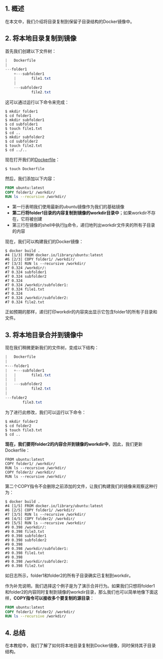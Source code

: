 ## 1. 概述

在本文中，我们介绍将目录复制到保留子目录结构的Docker镜像中。

## 2. 将本地目录复制到镜像

首先我们创建以下文件树：

```powershell
|   Dockerfile
|   
---folder1
    +---subfolder1
    |       file1.txt
    |       
    ---subfolder2
            file2.txt
```

这可以通过运行以下命令来完成：

```shell
$ mkdir folder1
$ cd folder1
$ mkdir subfolder1
$ cd subfolder1
$ touch file1.txt
$ cd ..
$ mkdir subfolder2
$ cd subfolder2
$ touch file2.txt
$ cd ../..
```

现在打开我们的[Dockerfile]()：

```shell
$ touch Dockerfile
```

然后，我们添加以下内容：

```dockerfile
FROM ubuntu:latest
COPY folder1/ /workdir/
RUN ls --recursive /workdir/
```

-   第一行表明我们使用最新的ubuntu镜像作为我们的基础镜像
-   **第二行将folder1目录的内容复制到镜像的workdir目录中**；如果workdir不存在，它将被创建
-   第三行在镜像的shell中执行[ls]()命令，递归地列出workdir文件夹的所有子目录的内容

现在，我们可以构建我们的Docker镜像：

```shell
$ docker build .
#4 [1/3] FROM docker.io/library/ubuntu:latest
#6 [2/3] COPY folder1/ /workdir/
#7 [3/3] RUN ls --recursive /workdir/
#7 0.324 /workdir/:
#7 0.324 subfolder1
#7 0.324 subfolder2
#7 0.324
#7 0.324 /workdir/subfolder1:
#7 0.324 file1.txt
#7 0.324
#7 0.324 /workdir/subfolder2:
#7 0.324 file2.txt
```

正如预期的那样，递归打印workdir的内容突出显示它包含folder1的所有子目录和文件。

## 3. 将本地目录合并到镜像中

现在我们稍微更新我们的文件树，变成以下结构：

```powershell
|   Dockerfile
|   
+---folder1
|   +---subfolder1
|   |       file1.txt
|   |       
|   ---subfolder2
|           file2.txt
|           
---folder2
        file3.txt
```

为了进行此修改，我们可以运行以下命令：

```shell
$ mkdir folder2
$ cd folder2
$ touch file3.txt
$ cd ..
```

**现在，我们要将folder2的内容合并到镜像的workdir中**，因此，我们更新Dockerfile：

```shell
FROM ubuntu:latest
COPY folder1/ /workdir/
RUN ls --recursive /workdir/
COPY folder2/ /workdir/
RUN ls --recursive /workdir/
```

第二个COPY指令不会删除之前添加的文件，让我们构建我们的镜像来观察这种行为：

```shell
$ docker build .
#4 [1/5] FROM docker.io/library/ubuntu:latest
#6 [2/5] COPY folder1/ /workdir/
#7 [3/5] RUN ls --recursive /workdir/
#8 [4/5] COPY folder2/ /workdir/
#9 [5/5] RUN ls --recursive /workdir/
#9 0.398 /workdir/:
#9 0.398 file3.txt
#9 0.398 subfolder1
#9 0.398 subfolder2
#9 0.398
#9 0.398 /workdir/subfolder1:
#9 0.398 file1.txt
#9 0.398
#9 0.398 /workdir/subfolder2:
#9 0.398 file2.txt
```

如日志所示，folder1和folder2的所有子目录确实已复制到workdir。

作为补充说明，我们选择这个例子是为了演示合并行为。如果我们只想将folder1和folder2的内容同时复制到镜像的workdir目录，那么我们也可以简单地像下面这样，**COPY指令可以接收多个要复制的源目录**：

```dockerfile
FROM ubuntu:latest
COPY folder1/ folder2/ /workdir/
RUN ls --recursive /workdir/
```

## 4. 总结

在本教程中，我们了解了如何将本地目录复制到Docker镜像，同时保持其子目录结构。